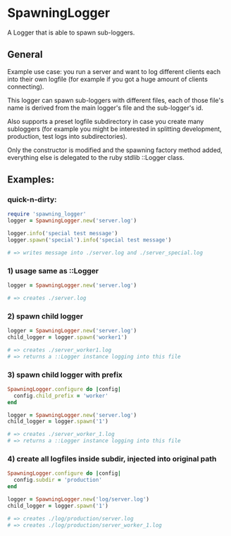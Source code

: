 # SpawningLogger

A Logger that is able to spawn sub-loggers.

## General

Example use case: you run a server and want to log different clients each into their own logfile (for example if you got a huge amount of clients connecting).

This logger can spawn sub-loggers with different files, each of those file's name is derived from the main logger's file and the sub-logger's id.

Also supports a preset logfile subdirectory in case you create many subloggers (for example you might be interested in splitting development, production, test logs into subdirectories).

Only the constructor is modified and the spawning factory method added, everything else is delegated to the ruby stdlib ::Logger class.

## Examples:

### quick-n-dirty:
```ruby
require 'spawning_logger'
logger = SpawningLogger.new('server.log')

logger.info('special test message')
logger.spawn('special').info('special test message')

# => writes message into ./server.log and ./server_special.log
```

### 1) usage same as ::Logger

```ruby
logger = SpawningLogger.new('server.log')

# => creates ./server.log
```

### 2) spawn child logger

```ruby
logger = SpawningLogger.new('server.log')
child_logger = logger.spawn('worker1')

# => creates ./server_worker1.log
# => returns a ::Logger instance logging into this file
```

### 3) spawn child logger with prefix

```ruby
SpawningLogger.configure do |config|
  config.child_prefix = 'worker'
end

logger = SpawningLogger.new('server.log')
child_logger = logger.spawn('1')

# => creates ./server_worker_1.log
# => returns a ::Logger instance logging into this file
```

### 4) create all logfiles inside subdir, injected into original path

```ruby
SpawningLogger.configure do |config|
  config.subdir = 'production'
end

logger = SpawningLogger.new('log/server.log')
child_logger = logger.spawn('1')

# => creates ./log/production/server.log
# => creates ./log/production/server_worker_1.log
```
